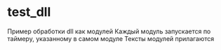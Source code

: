 # test_dll
Пример обработки dll как модулей
Каждый модуль запускается по таймеру, указанному в самом модуле
Тексты модулей прилагаются
